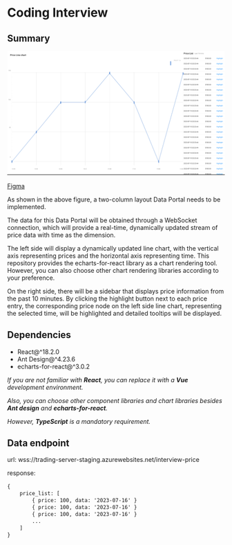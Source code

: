 # Coding Interview

## Summary

![Alt text](image.png)

[Figma](https://www.figma.com/file/3GlzJywqCZbOksfXE7QWu2/Coding-Interview?type=design&node-id=0%3A1&mode=design&t=IpMcksMSAkamH4Qm-1)

As shown in the above figure, a two-column layout Data Portal needs to be implemented.

The data for this Data Portal will be obtained through a WebSocket connection, which will provide a real-time, dynamically updated stream of price data with time as the dimension.

The left side will display a dynamically updated line chart, with the vertical axis representing prices and the horizontal axis representing time. This repository provides the echarts-for-react library as a chart rendering tool. However, you can also choose other chart rendering libraries according to your preference.

On the right side, there will be a sidebar that displays price information from the past 10 minutes. By clicking the highlight button next to each price entry, the corresponding price node on the left side line chart, representing the selected time, will be highlighted and detailed tooltips will be displayed.

## Dependencies

- React@^18.2.0
- Ant Design@^4.23.6
- echarts-for-react@^3.0.2


_If you are not familiar with **React**, you can replace it with a **Vue** development environment._

_Also, you can choose other component libraries and chart libraries besides **Ant design** and **echarts-for-react**._

_However, **TypeScript** is a mandatory requirement._


## Data endpoint

url: wss://trading-server-staging.azurewebsites.net/interview-price

response:
```
{
    price_list: [
        { price: 100, data: '2023-07-16' }
        { price: 100, data: '2023-07-16' }
        { price: 100, data: '2023-07-16' }
        ...
    ]
}
```

